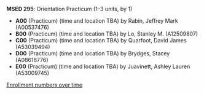 **MSED 295**: Orientation Practicum (1–3 units, by 1)

- **A00** (Practicum) (time and location TBA) by Rabin, Jeffrey Mark (A00537476)
- **B00** (Practicum) (time and location TBA) by Lo, Stanley M. (A12509807)
- **C00** (Practicum) (time and location TBA) by Quarfoot, David James (A53039494)
- **D00** (Practicum) (time and location TBA) by Brydges, Stacey (A08616776)
- **E00** (Practicum) (time and location TBA) by Juavinett, Ashley Lauren (A53009745)

[Enrollment numbers over time](./MSED295.tsv)
